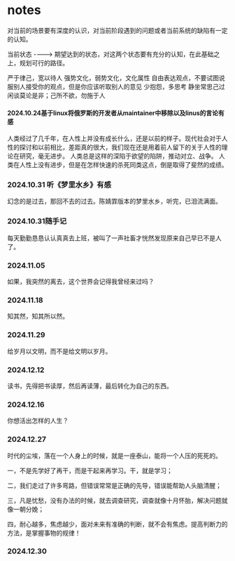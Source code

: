# notes

对当前的场景要有深度的认识，对当前阶段遇到的问题或者当前系统的缺陷有一定的认知。

当前状态 ----> 期望达到的状态，对这两个状态要有充分的认知，在此基础之上，规划可行的路径。



严于律己，宽以待人
强势文化，弱势文化，文化属性
自由表达观点，不要试图说服别人接受你的观点，但是你应该听取别人的意见
少抱怨，多思考
静坐常思己过 闲谈莫论是非；己所不欲，勿施于人

#### 2024.10.24基于linux将俄罗斯的开发者从maintainer中移除以及linus的言论有感	

人类经过了几千年，在人性上并没有成长什么，还是以前的样子。现代社会对于人性的探讨和以前相比，差距真的很大，我们现在还是用着前人留下的关于人性的理论在研究，毫无进步。
人类总是这样的深陷于欲望的陷阱，推动对立、战争。
人类在人性上没有进步，但是在怎样快速的杀死同类这点，倒是取得了斐然的成绩。

### 2024.10.31 听《梦里水乡》有感

幻念的是过去，那回不去的过去。陈婧霏版本的梦里水乡，听完，已泪流满面。

### 2024.10.31随手记

每天勤勤恳恳认认真真去上班，被叫了一声社畜才恍然发现原来自己早已不是人了。

### 2024.11.05

如果，我突然的离去，这个世界会记得我曾经来过吗？

### 2024.11.18

知其然，知其所以然。

### 2024.11.29

给岁月以文明，而不是给文明以岁月。

### 2024.12.12

读书，先得把书读厚，然后再读薄，最后转化为自己的东西。

### 2024.12.16

你想活出怎样的人生？

### 2024.12.27

时代的尘埃，落在一个人身上的时候，就是一座泰山，能将一个人压的死死的。

一，不是先学好了再干，而是干起来再学习。干，就是学习；

二，我们走过了许多弯路，但错误常常是正确的先导，错误能帮助人头脑清醒；

三，凡是忧愁，没有办法的时候，就去调查研究，调查就像十月怀胎，解决问题就像一朝分娩；

四，耐心越多，焦虑越少，面对未来有准确的判断，就不会有焦虑。提高判断力的方法，是掌握事物的规律！

### 2024.12.30


